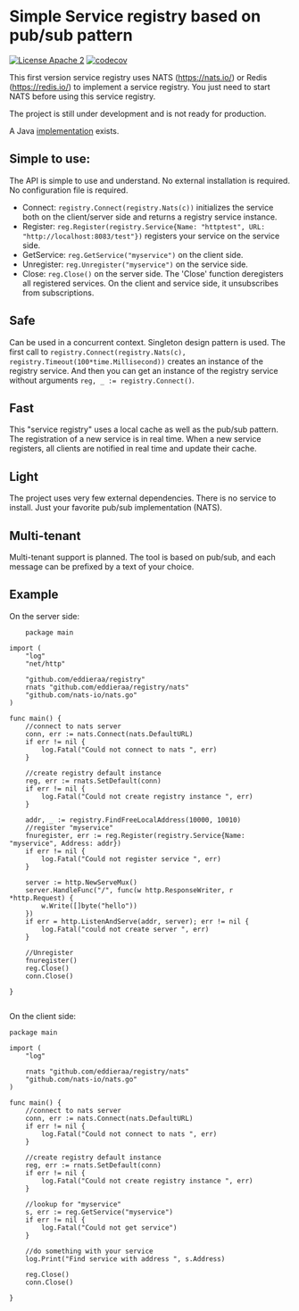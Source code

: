 # Simple Service registry based on pub/sub pattern

[![License Apache 2](https://img.shields.io/badge/License-Apache2-blue.svg)](https://www.apache.org/licenses/LICENSE-2.0)
[![codecov](https://codecov.io/github/eddieraa/registry/branch/copilotReview/graph/badge.svg?token=6D2JTBBL0P)](https://codecov.io/github/eddieraa/registry)

This first version service registry uses NATS (https://nats.io/) or Redis (https://redis.io/) to implement a service registry.
You just need to start NATS before using this service registry.

The project is still under development and is not ready for production.

A Java [implementation](https://github.com/eddieraa/registry-java) exists.

## Simple to use:
The API is simple to use and understand. No external installation is required.
No configuration file is required.
- Connect: `registry.Connect(registry.Nats(c))` initializes the service both on the client/server side and returns a registry service instance.
- Register: `reg.Register(registry.Service{Name: "httptest", URL: "http://localhost:8083/test"})` registers your service on the service side.
- GetService: `reg.GetService("myservice")` on the client side.
- Unregister: `reg.Unregister("myservice")` on the service side.
- Close: `reg.Close()` on the server side. The 'Close' function deregisters all registered services. On the client and service side, it unsubscribes from subscriptions.

## Safe

Can be used in a concurrent context. Singleton design pattern is used.
The first call to `registry.Connect(registry.Nats(c), registry.Timeout(100*time.Millisecond))` creates an instance of the registry service.
And then you can get an instance of the registry service without arguments `reg, _ := registry.Connect()`.

## Fast
This "service registry" uses a local cache as well as the pub/sub pattern. The registration of a new service is in real time.
When a new service registers, all clients are notified in real time and update their cache.

## Light
The project uses very few external dependencies. There is no service to install. Just your favorite pub/sub implementation (NATS).

## Multi-tenant
Multi-tenant support is planned. The tool is based on pub/sub, and each message can be prefixed by a text of your choice.

## Example

On the server side:
```golang
    package main

import (
	"log"
	"net/http"

	"github.com/eddieraa/registry"
	rnats "github.com/eddieraa/registry/nats"
	"github.com/nats-io/nats.go"
)

func main() {
	//connect to nats server
	conn, err := nats.Connect(nats.DefaultURL)
	if err != nil {
		log.Fatal("Could not connect to nats ", err)
	}

	//create registry default instance
	reg, err := rnats.SetDefault(conn)
	if err != nil {
		log.Fatal("Could not create registry instance ", err)
	}

	addr, _ := registry.FindFreeLocalAddress(10000, 10010)
	//register "myservice"
	fnuregister, err := reg.Register(registry.Service{Name: "myservice", Address: addr})
	if err != nil {
		log.Fatal("Could not register service ", err)
	}

	server := http.NewServeMux()
	server.HandleFunc("/", func(w http.ResponseWriter, r *http.Request) {
		w.Write([]byte("hello"))
	})
	if err = http.ListenAndServe(addr, server); err != nil {
		log.Fatal("could not create server ", err)
	}

	//Unregister
	fnuregister()
	reg.Close()
	conn.Close()

}
    
```

On the client side:
```golang
package main

import (
	"log"

	rnats "github.com/eddieraa/registry/nats"
	"github.com/nats-io/nats.go"
)

func main() {
	//connect to nats server
	conn, err := nats.Connect(nats.DefaultURL)
	if err != nil {
		log.Fatal("Could not connect to nats ", err)
	}

	//create registry default instance
	reg, err := rnats.SetDefault(conn)
	if err != nil {
		log.Fatal("Could not create registry instance ", err)
	}

	//lookup for "myservice"
	s, err := reg.GetService("myservice")
	if err != nil {
		log.Fatal("Could not get service")
	}

	//do something with your service
	log.Print("Find service with address ", s.Address)

	reg.Close()
	conn.Close()

}

```
